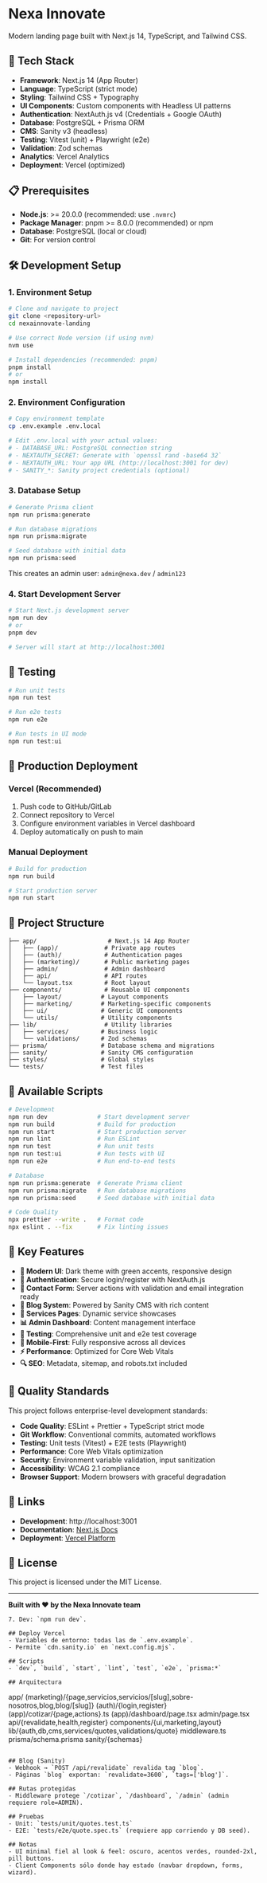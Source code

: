 # Nexa Innovate

Modern landing page built with Next.js 14, TypeScript, and Tailwind CSS.

## 🚀 Tech Stack

- **Framework**: Next.js 14 (App Router)
- **Language**: TypeScript (strict mode)
- **Styling**: Tailwind CSS + Typography
- **UI Components**: Custom components with Headless UI patterns
- **Authentication**: NextAuth.js v4 (Credentials + Google OAuth)
- **Database**: PostgreSQL + Prisma ORM
- **CMS**: Sanity v3 (headless)
- **Testing**: Vitest (unit) + Playwright (e2e)
- **Validation**: Zod schemas
- **Analytics**: Vercel Analytics
- **Deployment**: Vercel (optimized)

## 📋 Prerequisites

- **Node.js**: >= 20.0.0 (recommended: use `.nvmrc`)
- **Package Manager**: pnpm >= 8.0.0 (recommended) or npm
- **Database**: PostgreSQL (local or cloud)
- **Git**: For version control

## 🛠️ Development Setup

### 1. Environment Setup

```bash
# Clone and navigate to project
git clone <repository-url>
cd nexainnovate-landing

# Use correct Node version (if using nvm)
nvm use

# Install dependencies (recommended: pnpm)
pnpm install
# or
npm install
```

### 2. Environment Configuration

```bash
# Copy environment template
cp .env.example .env.local

# Edit .env.local with your actual values:
# - DATABASE_URL: PostgreSQL connection string
# - NEXTAUTH_SECRET: Generate with `openssl rand -base64 32`
# - NEXTAUTH_URL: Your app URL (http://localhost:3001 for dev)
# - SANITY_*: Sanity project credentials (optional)
```

### 3. Database Setup

```bash
# Generate Prisma client
npm run prisma:generate

# Run database migrations
npm run prisma:migrate

# Seed database with initial data
npm run prisma:seed
```

This creates an admin user: `admin@nexa.dev` / `admin123`

### 4. Start Development Server

```bash
# Start Next.js development server
npm run dev
# or
pnpm dev

# Server will start at http://localhost:3001
```

## 🧪 Testing

```bash
# Run unit tests
npm run test

# Run e2e tests
npm run e2e

# Run tests in UI mode
npm run test:ui
```

## 🚢 Production Deployment

### Vercel (Recommended)

1. Push code to GitHub/GitLab
2. Connect repository to Vercel
3. Configure environment variables in Vercel dashboard
4. Deploy automatically on push to main

### Manual Deployment

```bash
# Build for production
npm run build

# Start production server
npm run start
```

## 📁 Project Structure

```
├── app/                    # Next.js 14 App Router
│   ├── (app)/             # Private app routes
│   ├── (auth)/            # Authentication pages
│   ├── (marketing)/       # Public marketing pages
│   ├── admin/             # Admin dashboard
│   ├── api/               # API routes
│   └── layout.tsx         # Root layout
├── components/            # Reusable UI components
│   ├── layout/           # Layout components
│   ├── marketing/        # Marketing-specific components
│   ├── ui/               # Generic UI components
│   └── utils/            # Utility components
├── lib/                   # Utility libraries
│   ├── services/         # Business logic
│   └── validations/      # Zod schemas
├── prisma/               # Database schema and migrations
├── sanity/               # Sanity CMS configuration
├── styles/               # Global styles
└── tests/                # Test files
```

## 🔧 Available Scripts

```bash
# Development
npm run dev              # Start development server
npm run build            # Build for production
npm run start            # Start production server
npm run lint             # Run ESLint
npm run test             # Run unit tests
npm run test:ui          # Run tests with UI
npm run e2e              # Run end-to-end tests

# Database
npm run prisma:generate  # Generate Prisma client
npm run prisma:migrate   # Run database migrations
npm run prisma:seed      # Seed database with initial data

# Code Quality
npx prettier --write .   # Format code
npx eslint . --fix       # Fix linting issues
```

## 🌟 Key Features

- **🎨 Modern UI**: Dark theme with green accents, responsive design
- **🔐 Authentication**: Secure login/register with NextAuth.js
- **📧 Contact Form**: Server actions with validation and email integration ready
- **📝 Blog System**: Powered by Sanity CMS with rich content
- **💼 Services Pages**: Dynamic service showcases
- **📊 Admin Dashboard**: Content management interface
- **🧪 Testing**: Comprehensive unit and e2e test coverage
- **📱 Mobile-First**: Fully responsive across all devices
- **⚡ Performance**: Optimized for Core Web Vitals
- **🔍 SEO**: Metadata, sitemap, and robots.txt included

## 🎯 Quality Standards

This project follows enterprise-level development standards:

- **Code Quality**: ESLint + Prettier + TypeScript strict mode
- **Git Workflow**: Conventional commits, automated workflows
- **Testing**: Unit tests (Vitest) + E2E tests (Playwright)
- **Performance**: Core Web Vitals optimization
- **Security**: Environment variable validation, input sanitization
- **Accessibility**: WCAG 2.1 compliance
- **Browser Support**: Modern browsers with graceful degradation

## 🔗 Links

- **Development**: http://localhost:3001
- **Documentation**: [Next.js Docs](https://nextjs.org/docs)
- **Deployment**: [Vercel Platform](https://vercel.com)

## 📄 License

This project is licensed under the MIT License.

---

**Built with ❤️ by the Nexa Innovate team**
```
7. Dev: `npm run dev`.

## Deploy Vercel
- Variables de entorno: todas las de `.env.example`.
- Permite `cdn.sanity.io` en `next.config.mjs`.

## Scripts
- `dev`, `build`, `start`, `lint`, `test`, `e2e`, `prisma:*`

## Arquitectura
```
app/
  (marketing)/{page,servicios,servicios/[slug],sobre-nosotros,blog,blog/[slug]}
  (auth)/{login,register}
  (app)/cotizar/{page,actions}.ts
  (app)/dashboard/page.tsx
  admin/page.tsx
  api/{revalidate,health,register}
components/{ui,marketing,layout}
lib/{auth,db,cms,services/quotes,validations/quote}
middleware.ts
prisma/schema.prisma
sanity/{schemas}
```

## Blog (Sanity)
- Webhook → `POST /api/revalidate` revalida tag `blog`.
- Páginas `blog` exportan: `revalidate=3600`, `tags=['blog']`.

## Rutas protegidas
- Middleware protege `/cotizar`, `/dashboard`, `/admin` (admin requiere role=ADMIN).

## Pruebas
- Unit: `tests/unit/quotes.test.ts`
- E2E: `tests/e2e/quote.spec.ts` (requiere app corriendo y DB seed).

## Notas
- UI minimal fiel al look & feel: oscuro, acentos verdes, rounded-2xl, pill buttons.
- Client Components sólo donde hay estado (navbar dropdown, forms, wizard).
